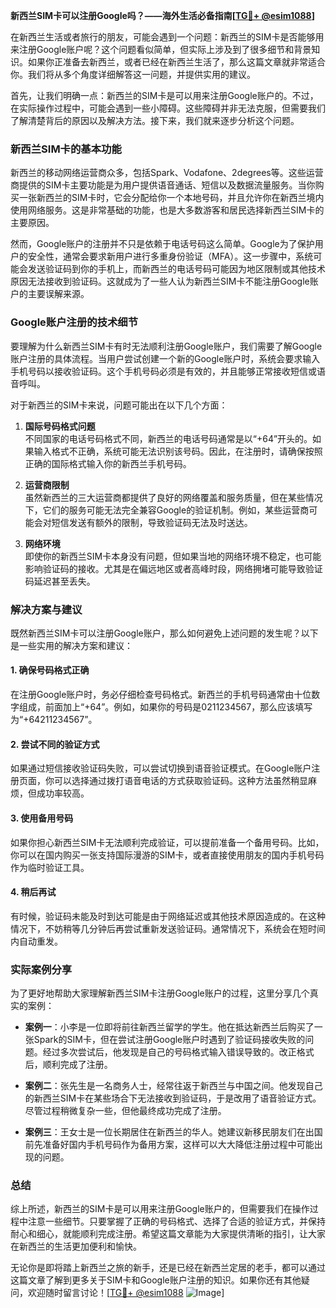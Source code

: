 **新西兰SIM卡可以注册Google吗？——海外生活必备指南[[TG💪+ @esim1088](https://t.me/s/esim1088)]**

在新西兰生活或者旅行的朋友，可能会遇到一个问题：新西兰的SIM卡是否能够用来注册Google账户呢？这个问题看似简单，但实际上涉及到了很多细节和背景知识。如果你正准备去新西兰，或者已经在新西兰生活了，那么这篇文章就非常适合你。我们将从多个角度详细解答这一问题，并提供实用的建议。

首先，让我们明确一点：新西兰的SIM卡是可以用来注册Google账户的。不过，在实际操作过程中，可能会遇到一些小障碍。这些障碍并非无法克服，但需要我们了解清楚背后的原因以及解决方法。接下来，我们就来逐步分析这个问题。

### 新西兰SIM卡的基本功能

新西兰的移动网络运营商众多，包括Spark、Vodafone、2degrees等。这些运营商提供的SIM卡主要功能是为用户提供语音通话、短信以及数据流量服务。当你购买一张新西兰的SIM卡时，它会分配给你一个本地号码，并且允许你在新西兰境内使用网络服务。这是非常基础的功能，也是大多数游客和居民选择新西兰SIM卡的主要原因。

然而，Google账户的注册并不只是依赖于电话号码这么简单。Google为了保护用户的安全性，通常会要求新用户进行多重身份验证（MFA）。这一步骤中，系统可能会发送验证码到你的手机上，而新西兰的电话号码可能因为地区限制或其他技术原因无法接收到验证码。这就成为了一些人认为新西兰SIM卡不能注册Google账户的主要误解来源。

### Google账户注册的技术细节

要理解为什么新西兰SIM卡有时无法顺利注册Google账户，我们需要了解Google账户注册的具体流程。当用户尝试创建一个新的Google账户时，系统会要求输入手机号码以接收验证码。这个手机号码必须是有效的，并且能够正常接收短信或语音呼叫。

对于新西兰的SIM卡来说，问题可能出在以下几个方面：

1. **国际号码格式问题**  
   不同国家的电话号码格式不同，新西兰的电话号码通常是以“+64”开头的。如果输入格式不正确，系统可能无法识别该号码。因此，在注册时，请确保按照正确的国际格式输入你的新西兰手机号码。

2. **运营商限制**  
   虽然新西兰的三大运营商都提供了良好的网络覆盖和服务质量，但在某些情况下，它们的服务可能无法完全兼容Google的验证机制。例如，某些运营商可能会对短信发送有额外的限制，导致验证码无法及时送达。

3. **网络环境**  
   即使你的新西兰SIM卡本身没有问题，但如果当地的网络环境不稳定，也可能影响验证码的接收。尤其是在偏远地区或者高峰时段，网络拥堵可能导致验证码延迟甚至丢失。

### 解决方案与建议

既然新西兰SIM卡可以注册Google账户，那么如何避免上述问题的发生呢？以下是一些实用的解决方案和建议：

#### 1. 确保号码格式正确
在注册Google账户时，务必仔细检查号码格式。新西兰的手机号码通常由十位数字组成，前面加上“+64”。例如，如果你的号码是0211234567，那么应该填写为“+64211234567”。

#### 2. 尝试不同的验证方式
如果通过短信接收验证码失败，可以尝试切换到语音验证模式。在Google账户注册页面，你可以选择通过拨打语音电话的方式获取验证码。这种方法虽然稍显麻烦，但成功率较高。

#### 3. 使用备用号码
如果你担心新西兰SIM卡无法顺利完成验证，可以提前准备一个备用号码。比如，你可以在国内购买一张支持国际漫游的SIM卡，或者直接使用朋友的国内手机号码作为临时验证工具。

#### 4. 稍后再试
有时候，验证码未能及时到达可能是由于网络延迟或其他技术原因造成的。在这种情况下，不妨稍等几分钟后再尝试重新发送验证码。通常情况下，系统会在短时间内自动重发。

### 实际案例分享

为了更好地帮助大家理解新西兰SIM卡注册Google账户的过程，这里分享几个真实的案例：

- **案例一**：小李是一位即将前往新西兰留学的学生。他在抵达新西兰后购买了一张Spark的SIM卡，但在尝试注册Google账户时遇到了验证码接收失败的问题。经过多次尝试后，他发现是自己的号码格式输入错误导致的。改正格式后，顺利完成了注册。

- **案例二**：张先生是一名商务人士，经常往返于新西兰与中国之间。他发现自己的新西兰SIM卡在某些场合下无法接收到验证码，于是改用了语音验证方式。尽管过程稍微复杂一些，但他最终成功完成了注册。

- **案例三**：王女士是一位长期居住在新西兰的华人。她建议新移民朋友们在出国前先准备好国内手机号码作为备用方案，这样可以大大降低注册过程中可能出现的问题。

### 总结

综上所述，新西兰的SIM卡是可以用来注册Google账户的，但需要我们在操作过程中注意一些细节。只要掌握了正确的号码格式、选择了合适的验证方式，并保持耐心和细心，就能顺利完成注册。希望这篇文章能为大家提供清晰的指引，让大家在新西兰的生活更加便利和愉快。

无论你是即将踏上新西兰之旅的新手，还是已经在新西兰定居的老手，都可以通过这篇文章了解到更多关于SIM卡和Google账户注册的知识。如果你还有其他疑问，欢迎随时留言讨论！[[TG💪+ @esim1088](https://t.me/s/esim1088) ![Image](https://i.postimg.cc/4NQfJmqS/Snipaste-2025-05-13-00-14-12.png)]